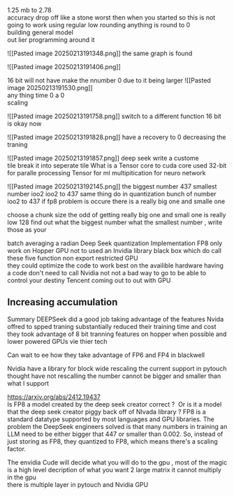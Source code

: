 1.25 mb to 2.78  
accuracy drop off like a stone 
worst then when you started so this is not going to work 
using regular low  rounding  anything is round to   0  
building general  model    
out lier  programming around it   

![[Pasted image 20250213191348.png]] 
the same graph is found 

![[Pasted image 20250213191406.png]] 


16  bit will not have make  the nnumber  0 due to it being larger 
![[Pasted image 20250213191530.png]]  
any thing time 0 a 0  
scaling  


![[Pasted image 20250213191758.png]] 
switch to a different function 16  bit is okay now 

![[Pasted image 20250213191828.png]] 
have a recovery to 0 
decreasing the traning 


![[Pasted image 20250213191857.png]] 
deep seek write a  custome  
tile  break it into seperate tile 
What is  a Tensor core  to cuda core used 32-bit  for paralle processing  Tensor for ml multipitication for neuro network 

![[Pasted image 20250213192145.png]]
the biggest number 437 smallest number ioo2  ioo2  to  437 same thing do in quantization 
bunch of number ioo2 to 437  if fp8 problem  is occure there is a really big one and smalle one  

choose a chunk size the odd of getting really big one and small one  is really low 
128  find out what the biggest number what the smallest number , write those as your  

batch averaging a radian  Deep Seek  quantization  Implementation 
FP8 only work on Hopper GPU
not to used an Invidia library  black box  which do call these five function 
non export restricted GPU  
they could optimize the code to work best on the availible  hardware 
having a code  don't need to call Nvidia  not not a bad way to go to be able to control your destiny 
Tencent  coming out to out with GPU  

## Increasing accumulation  

Summary 
DEEPSeek  did a good job taking  advantage  of the features Nvida offred to spped traning 
substantially reduced their training time and cost 
they took advantage of 8 bit tranning features on hopper when possible and lower  powered GPUs vie thier tech 

Can wait to ee how they take advantage of FP6 and FP4 in blackwell 



Nvidia have a library for block wide rescaling the current support  in pytouch thought have not rescalling the number cannot be bigger and smaller than what I support 

https://arxiv.org/abs/2412.19437  
Is FP8 a model created by the deep seek creator correct ?  Or is it a model that the deep seek creator piggy back off of NIvada library ? 
FP8 is a standard datatype supported by most languages and GPU libraries. The problem the DeepSeek engineers solved is that many numbers in training an LLM need to be either bigger that 447 or smaller than 0.002. So, instead of just storing as FP8, they quantized to FP8, which means there's a scaling factor.


The envidia  Cude  will decide what you will do to the gpu , most of the magic is a high level  decription of what you want 2 large matrix it cannot multiply in the gpu  
there is multiple layer in pytouch and Nvidia GPU 